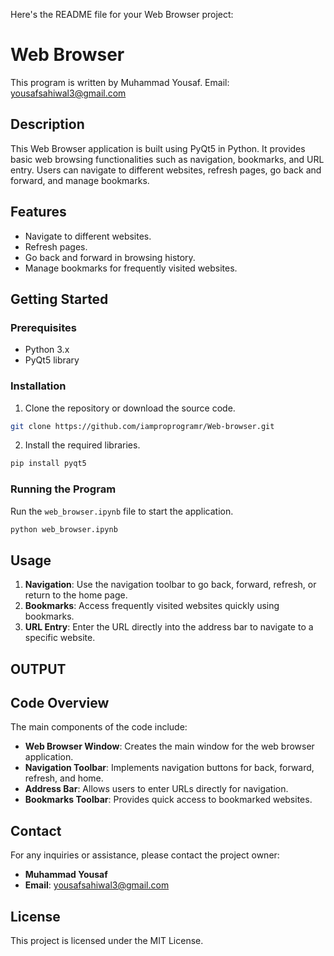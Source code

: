 Here's the README file for your Web Browser project:


# Web Browser

This program is written by Muhammad Yousaf.
Email: yousafsahiwal3@gmail.com

## Description

This Web Browser application is built using PyQt5 in Python. It provides basic web browsing functionalities such as navigation, bookmarks, and URL entry. Users can navigate to different websites, refresh pages, go back and forward, and manage bookmarks.

## Features

- Navigate to different websites.
- Refresh pages.
- Go back and forward in browsing history.
- Manage bookmarks for frequently visited websites.

## Getting Started

### Prerequisites

- Python 3.x
- PyQt5 library

### Installation

1. Clone the repository or download the source code.

```bash
git clone https://github.com/iamproprogramr/Web-browser.git
```

2. Install the required libraries.

```bash
pip install pyqt5
```

### Running the Program

Run the `web_browser.ipynb` file to start the application.

```bash
python web_browser.ipynb
```

## Usage

1. **Navigation**: Use the navigation toolbar to go back, forward, refresh, or return to the home page.
2. **Bookmarks**: Access frequently visited websites quickly using bookmarks.
3. **URL Entry**: Enter the URL directly into the address bar to navigate to a specific website.
## OUTPUT

## Code Overview

The main components of the code include:

- **Web Browser Window**: Creates the main window for the web browser application.
- **Navigation Toolbar**: Implements navigation buttons for back, forward, refresh, and home.
- **Address Bar**: Allows users to enter URLs directly for navigation.
- **Bookmarks Toolbar**: Provides quick access to bookmarked websites.

## Contact

For any inquiries or assistance, please contact the project owner:

- **Muhammad Yousaf**
- **Email**: yousafsahiwal3@gmail.com

## License

This project is licensed under the MIT License.
```
